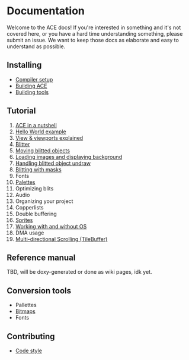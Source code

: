 # Documentation

Welcome to the ACE docs! If you're interested in something and it's not covered
here, or you have a hard time understanding something, please submit an issue.
We want to keep those docs as elaborate and easy to understand as possible.

## Installing

- [Compiler setup](installing/compiler.md)
- [Building ACE](installing/ace.md)
- [Building tools](installing/tools.md)

## Tutorial

1. [ACE in a nutshell](programming/ace_in_a_nutshell.md)
2. [Hello World example](programming/hello_world.md)
3. [View & viewports explained](programming/view.md)
4. [Blitter](programming/blit.md)
5. [Moving blitted objects](programming/moving_blits.md)
6. [Loading images and displaying background](programming/loading_images.md)
7. [Handling blitted object undraw](programming/blit_undraw.md)
8. [Blitting with masks](programming/blits_with_mask.md)
9.  Fonts
10. [Palettes](programming/palette.md)
11. Optimizing blits
12. Audio
13. Organizing your project
14. Copperlists
15. Double buffering
16. [Sprites](programming/sprites.md)
17. [Working with and without OS](programming/os.md)
18. DMA usage
19. [Multi-directional Scrolling (TileBuffer)](programming/tilebuffer.md)

## Reference manual

TBD, will be doxy-generated or done as wiki pages, idk yet.

## Conversion tools

- Pallettes
- [Bitmaps](tools/bitmap_conv.md)
- Fonts

## Contributing

- [Code style](contributing/codestyle.md)
